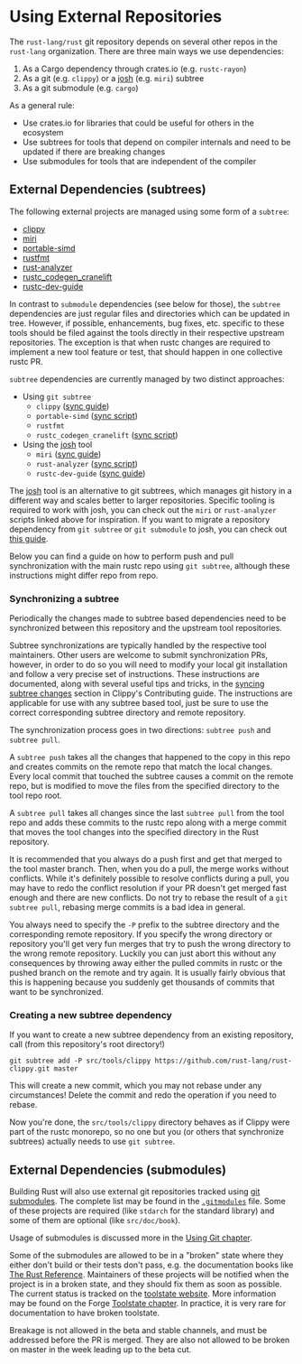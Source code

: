# Using External Repositories

The `rust-lang/rust` git repository depends on several other repos in the `rust-lang` organization.
There are three main ways we use dependencies:
1. As a Cargo dependency through crates.io (e.g. `rustc-rayon`)
2. As a git (e.g. `clippy`) or a [josh] (e.g. `miri`) subtree
3. As a git submodule (e.g. `cargo`)

As a general rule:
- Use crates.io for libraries that could be useful for others in the ecosystem
- Use subtrees for tools that depend on compiler internals and need to be updated if there are breaking
changes
- Use submodules for tools that are independent of the compiler

## External Dependencies (subtrees)

The following external projects are managed using some form of a `subtree`:

* [clippy](https://github.com/rust-lang/rust-clippy)
* [miri](https://github.com/rust-lang/miri)
* [portable-simd](https://github.com/rust-lang/portable-simd)
* [rustfmt](https://github.com/rust-lang/rustfmt)
* [rust-analyzer](https://github.com/rust-lang/rust-analyzer)
* [rustc_codegen_cranelift](https://github.com/rust-lang/rustc_codegen_cranelift)
* [rustc-dev-guide](https://github.com/rust-lang/rustc-dev-guide)

In contrast to `submodule` dependencies
(see below for those), the `subtree` dependencies are just regular files and directories which can
be updated in tree. However, if possible, enhancements, bug fixes, etc. specific
to these tools should be filed against the tools directly in their respective
upstream repositories. The exception is that when rustc changes are required to
implement a new tool feature or test, that should happen in one collective rustc PR.

`subtree` dependencies are currently managed by two distinct approaches:

* Using `git subtree`
  * `clippy` ([sync guide](https://doc.rust-lang.org/nightly/clippy/development/infrastructure/sync.html#performing-the-sync-from-rust-langrust-to-clippy))
  * `portable-simd` ([sync script](https://github.com/rust-lang/portable-simd/blob/master/subtree-sync.sh))
  * `rustfmt`
  * `rustc_codegen_cranelift` ([sync script](https://github.com/rust-lang/rustc_codegen_cranelift/blob/113af154d459e41b3dc2c5d7d878e3d3a8f33c69/scripts/rustup.sh#L7))
* Using the [josh] tool
  * `miri` ([sync guide](https://github.com/rust-lang/miri/blob/master/CONTRIBUTING.md#advanced-topic-syncing-with-the-rustc-repo))
  * `rust-analyzer` ([sync script](https://github.com/rust-lang/rust-analyzer/blob/2e13684be123eca7181aa48e043e185d8044a84a/xtask/src/release.rs#L147))
  * `rustc-dev-guide` ([sync guide](https://github.com/rust-lang/rustc-dev-guide#synchronizing-josh-subtree-with-rustc))

The [josh] tool is an alternative to git subtrees, which manages git history in a different way and scales better to larger repositories. Specific tooling is required to work with josh, you can check out the `miri` or `rust-analyzer` scripts linked above for inspiration. If you want to migrate a repository dependency from `git subtree` or `git submodule` to josh, you can check out [this guide](https://hackmd.io/7pOuxnkdQDaL1Y1FQr65xg).

Below you can find a guide on how to perform push and pull synchronization with the main rustc repo using `git subtree`, although these instructions might differ repo from repo.

### Synchronizing a subtree

Periodically the changes made to subtree based dependencies need to be synchronized between this
repository and the upstream tool repositories.

Subtree synchronizations are typically handled by the respective tool maintainers. Other users
are welcome to submit synchronization PRs, however, in order to do so you will need to modify
your local git installation and follow a very precise set of instructions.
These instructions are documented, along with several useful tips and tricks, in the
[syncing subtree changes][clippy-sync-docs] section in Clippy's Contributing guide.
The instructions are applicable for use with any subtree based tool, just be sure to
use the correct corresponding subtree directory and remote repository.

The synchronization process goes in two directions: `subtree push` and `subtree pull`.

A `subtree push` takes all the changes that happened to the copy in this repo and creates commits
on the remote repo that match the local changes. Every local
commit that touched the subtree causes a commit on the remote repo, but
is modified to move the files from the specified directory to the tool repo root.

A `subtree pull` takes all changes since the last `subtree pull`
from the tool repo and adds these commits to the rustc repo along with a merge commit that moves
the tool changes into the specified directory in the Rust repository.

It is recommended that you always do a push first and get that merged to the tool master branch.
Then, when you do a pull, the merge works without conflicts.
While it's definitely possible to resolve conflicts during a pull, you may have to redo the conflict
resolution if your PR doesn't get merged fast enough and there are new conflicts. Do not try to
rebase the result of a `git subtree pull`, rebasing merge commits is a bad idea in general.

You always need to specify the `-P` prefix to the subtree directory and the corresponding remote
repository. If you specify the wrong directory or repository
you'll get very fun merges that try to push the wrong directory to the wrong remote repository.
Luckily you can just abort this without any consequences by throwing away either the pulled commits
in rustc or the pushed branch on the remote and try again. It is usually fairly obvious
that this is happening because you suddenly get thousands of commits that want to be synchronized.

[clippy-sync-docs]: https://doc.rust-lang.org/nightly/clippy/development/infrastructure/sync.html

### Creating a new subtree dependency

If you want to create a new subtree dependency from an existing repository, call (from this
repository's root directory!)

```
git subtree add -P src/tools/clippy https://github.com/rust-lang/rust-clippy.git master
```

This will create a new commit, which you may not rebase under any circumstances! Delete the commit
and redo the operation if you need to rebase.

Now you're done, the `src/tools/clippy` directory behaves as if Clippy were
part of the rustc monorepo, so no one but you (or others that synchronize
subtrees) actually needs to use `git subtree`.

## External Dependencies (submodules)

Building Rust will also use external git repositories tracked using [git
submodules]. The complete list may be found in the [`.gitmodules`] file. Some
of these projects are required (like `stdarch` for the standard library) and
some of them are optional (like `src/doc/book`).

Usage of submodules is discussed more in the [Using Git chapter](git.md#git-submodules).

Some of the submodules are allowed to be in a "broken" state where they
either don't build or their tests don't pass, e.g. the documentation books
like [The Rust Reference]. Maintainers of these projects will be notified
when the project is in a broken state, and they should fix them as soon
as possible. The current status is tracked on the [toolstate website].
More information may be found on the Forge [Toolstate chapter].
In practice, it is very rare for documentation to have broken toolstate.

Breakage is not allowed in the beta and stable channels, and must be addressed
before the PR is merged. They are also not allowed to be broken on master in
the week leading up to the beta cut.

[git submodules]: https://git-scm.com/book/en/v2/Git-Tools-Submodules
[`.gitmodules`]: https://github.com/rust-lang/rust/blob/master/.gitmodules
[The Rust Reference]: https://github.com/rust-lang/reference/
[toolstate website]: https://rust-lang-nursery.github.io/rust-toolstate/
[Toolstate chapter]: https://forge.rust-lang.org/infra/toolstate.html
[josh]: https://josh-project.github.io/josh/intro.html
